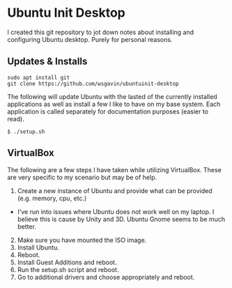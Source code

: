 # Ubuntu Init Desktop

I created this git repository to jot down notes about installing and configuring Ubuntu desktop. Purely for personal reasons.

## Updates & Installs

    sudo apt install git
    git clone https://github.com/wsgavin/ubuntuinit-desktop

The following will update Ubuntu with the lasted of the currently installed applications as well as install a few I like to have on my base system. Each application is called separately for documentation purposes (easier to read).

    $ ./setup.sh

## VirtualBox

The following are a few steps I have taken while utilizing VirtualBox. These are very specific to my scenario but may be of help.

1. Create a new instance of Ubuntu and provide what can be provided (e.g. memory, cpu, etc.)
  - I've run into issues where Ubuntu does not work well on my laptop. I believe this is cause by Unity and 3D. Ubuntu Gnome seems to be much better.
2. Make sure you have mounted the ISO image.
3. Install Ubuntu.
4. Reboot.
5. Install Guest Additions and reboot.
6. Run the setup.sh script and reboot.
7. Go to additional drivers and choose appropriately and reboot.
